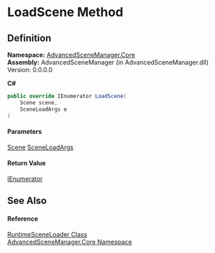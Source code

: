 # LoadScene Method

## Definition

**Namespace:** [AdvancedSceneManager.Core](N_AdvancedSceneManager_Core.md)\
**Assembly:** AdvancedSceneManager (in AdvancedSceneManager.dll) Version: 0.0.0.0

**C#**

```c#
public override IEnumerator LoadScene(
	Scene scene,
	SceneLoadArgs e
)
```

#### Parameters

&#x20; [Scene](T_AdvancedSceneManager_Models_Scene.md)   [SceneLoadArgs](T_AdvancedSceneManager_Core_SceneLoadArgs.md)&#x20;

#### Return Value

[IEnumerator](https://learn.microsoft.com/dotnet/api/system.collections.ienumerator)

## See Also

#### Reference

[RuntimeSceneLoader Class](T_AdvancedSceneManager_Core_RuntimeSceneLoader.md)\
[AdvancedSceneManager.Core Namespace](N_AdvancedSceneManager_Core.md)
